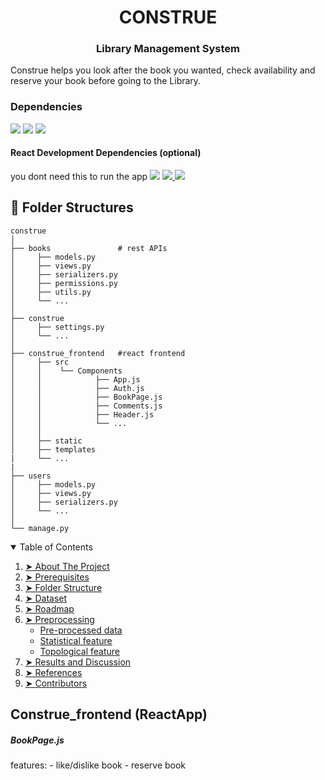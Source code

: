 <h1 align="center"> CONSTRUE </h1>
<h3 align="center"> Library Management System </h3>

Construe helps you look after the book you wanted, check availability and reserve your book before going to the Library.


### Dependencies
<a href="https://python.org" target="_blank"><img src="https://img.shields.io/badge/Python-3.6++-green" /></a>
<a href="https://www.djangoproject.com/"><img src="https://img.shields.io/badge/Django-3.2-green" /></a>
<a href="https://www.django-rest-framework.org/"><img src="https://img.shields.io/badge/django--rest--framework-3.12-green" /></a>

#### React Development Dependencies (optional)
you dont need this to run the app
<a href="https://nodejs.org/"><img src="https://img.shields.io/badge/Nodejs-15.6.0-green" /></a>
<a href="https://reactjs.org"><img src="https://img.shields.io/badge/React-17.0.2-green" /> </a>
<a href="https://reactrouter.com/"><img src="https://img.shields.io/badge/react--router--dom-5-green" /></a>



## 🌵 Folder Structures
```
construe
│
├── books               # rest APIs
│     ├── models.py 
│     ├── views.py
│     ├── serializers.py
│     ├── permissions.py
│     ├── utils.py
│     └── ...
│ 
├── construe
│     ├── settings.py
│     └── ...
│
├── construe_frontend   #react frontend
│     ├── src
│     │    └── Components
│     │            ├── App.js
│     │            ├── Auth.js
│     │            ├── BookPage.js
│     │            ├── Comments.js
│     │            ├── Header.js
│     │            └── ...
│     │
│     ├── static
│     ├── templates
|     └── ...
|
├── users     
│     ├── models.py 
│     ├── views.py
│     ├── serializers.py
│     └── ...
│
└── manage.py

```
<details open="open">
  <summary>Table of Contents</summary>
  <ol>
    <li><a href="#about-the-project"> ➤ About The Project</a></li>
    <li><a href="#prerequisites"> ➤ Prerequisites</a></li>
    <li><a href="#folder-structure"> ➤ Folder Structure</a></li>
    <li><a href="#dataset"> ➤ Dataset</a></li>
    <li><a href="#roadmap"> ➤ Roadmap</a></li>
    <li>
      <a href="#preprocessing"> ➤ Preprocessing</a>
      <ul>
        <li><a href="#preprocessed-data">Pre-processed data</a></li>
        <li><a href="#statistical-feature">Statistical feature</a></li>
        <li><a href="#topological-feature">Topological feature</a></li>
      </ul>
    </li>
    <!--<li><a href="#experiments">Experiments</a></li>-->
    <li><a href="#results-and-discussion"> ➤ Results and Discussion</a></li>
    <li><a href="#references"> ➤ References</a></li>
    <li><a href="#contributors"> ➤ Contributors</a></li>
  </ol>
</details>


## Construe_frontend (ReactApp)
##### BookPage.js
features: - like/dislike book
          - reserve book
      
